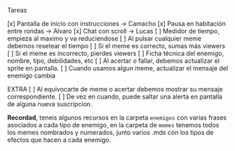 Tareas

[x] Pantalla de inicio con instrucciones -> Camacho
[x] Pausa en habitación entre rondas -> Alvaro
[x] Chat con scroll -> Lucas
[ ] Medidor de tiempo, empieza al maximo y va reduciendose 
[ ] Al pulsar cualquier meme debemos resetear el tiempo
[ ] Si el meme es correcto, sumas más viewers
[ ] Si el meme es incorrecto, pierdes viewers
[ ] Ficha técnica del enemigo, nombre, tipo, debilidades, etc
[ ] Al acertar o fallar, debemos actualizar el sprite en pantalla.
[ ] Cuando usamos algun meme, actualizar el mensaje del enemigo cambia

EXTRA
[ ] Al equivocarte de meme o acertar debemos mostrar su mensaje correspondiente.
[ ] De vez en cuando, puede saltar una alerta en pantalla de alguna nueva suscripcion.

**Recordad**, teneis algunos recursos en la carpeta `enemigos` con varias frases asociados a cada tipo de enemigo, en la carpeta de `memes` tenemos todos los memes nombrados y numerados, junto varios .mds con los tipos de efectos que hacen a cada enemigo.